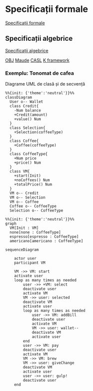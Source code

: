 # Specificații formale

[Specificații formale](https://en.wikipedia.org/wiki/Formal_specification)

## Specificații algebrice

[Specificații algebrice](https://en.wikipedia.org/wiki/Algebraic_specification)

[OBJ](https://en.wikipedia.org/wiki/OBJ_(programming_language))
[Maude](http://maude.cs.illinois.edu/w/index.php/The_Maude_System)
[CASL](https://www.informatik.uni-bremen.de/agbkb/forschung/formal_methods/CoFI/CASL/casl.pdf)
[K framework](https://kframework.org/)

### Exemplu: Tonomat de cafea

Diagrame UML de clasă și de secvență

```mermaid
%%{init: {'theme':'neutral'}}%%
classDiagram
  User o-- Wallet
  class Credit{
    -Num balance
    +Credit(amount)
    +value() Num
  }
  class Selection{
    +Selection(coffeeType)
  }
  class Coffee{
    +Coffee(coffeeType)
  }
  class CoffeeType{
    +Num price
    +price() Num
  }
  class VM{
    +start(Init)
    +noCoffees() Num
    +totalPrice() Num
  }
  VM o-- Credit
  VM o-- Selection
  VM o-- Coffee
  Coffee o-- CoffeeType
  Selection o-- CoffeeType
```

```mermaid
%%{init: {'theme':'neutral'}}%%
graph
  VM[Init : VM]
  none[none : CoffeeType]
  espresso[espresso : CoffeeType]
  americano[americano : CoffeeType]
```

```mermaid 
sequenceDiagram
 
    actor user
    participant VM
    
    VM ->> VM: start
    activate user
    loop as many times as needed
        user ->> +VM: select
        deactivate user
        activate VM
        VM ->> user: selected
        deactivate VM
        activate user
        loop as many times as needed
            user ->> VM: addBill
            deactivate user
            activate VM 
            VM ->> user: wallet--
            deactivate VM
            activate user
        end
        user ->> VM: pay
        deactivate user
        activate VM 
        VM ->> VM: brew
        VM ->> user: giveChange
        deactivate VM
        activate user
        user ->> user: gulp!
        deactivate user
    end
    
``` 




